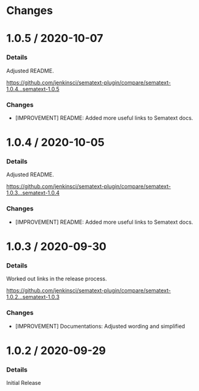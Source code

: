 Changes
=======

# 1.0.5 / 2020-10-07
### Details
Adjusted README.

https://github.com/jenkinsci/sematext-plugin/compare/sematext-1.0.4...sematext-1.0.5

### Changes
* [IMPROVEMENT] README: Added more useful links to Sematext docs.

# 1.0.4 / 2020-10-05
### Details
Adjusted README.

https://github.com/jenkinsci/sematext-plugin/compare/sematext-1.0.3...sematext-1.0.4

### Changes
* [IMPROVEMENT] README: Added more useful links to Sematext docs.

# 1.0.3 / 2020-09-30
### Details
Worked out links in the release process.

https://github.com/jenkinsci/sematext-plugin/compare/sematext-1.0.2...sematext-1.0.3

### Changes
* [IMPROVEMENT] Documentations: Adjusted wording and simplified

# 1.0.2 / 2020-09-29
### Details
Initial Release
